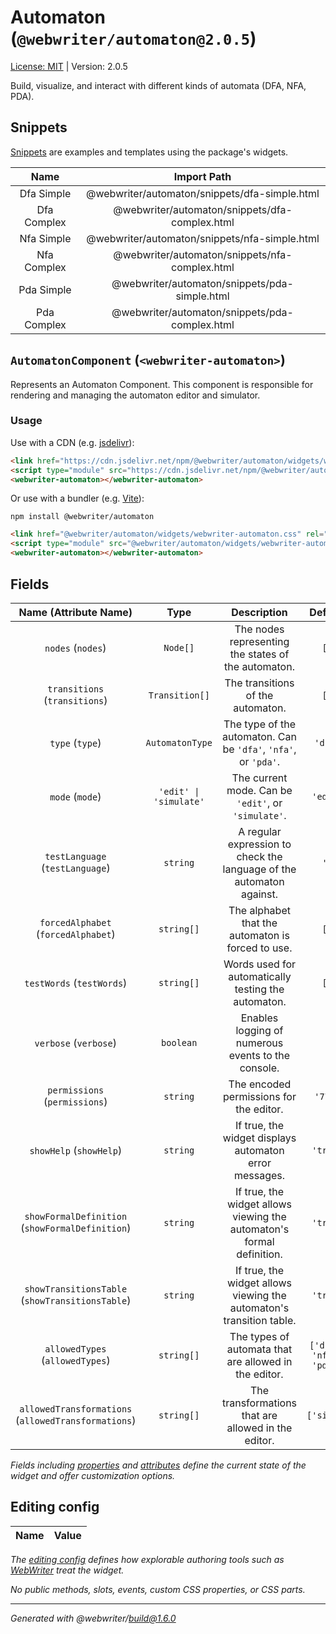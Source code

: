 # Automaton (`@webwriter/automaton@2.0.5`)
[License: MIT](LICENSE) | Version: 2.0.5

Build, visualize, and interact with different kinds of automata (DFA, NFA, PDA).

## Snippets
[Snippets](https://webwriter.app/docs/snippets/snippets/) are examples and templates using the package's widgets.

| Name | Import Path |
| :--: | :---------: |
| Dfa Simple | @webwriter/automaton/snippets/dfa-simple.html |
| Dfa Complex | @webwriter/automaton/snippets/dfa-complex.html |
| Nfa Simple | @webwriter/automaton/snippets/nfa-simple.html |
| Nfa Complex | @webwriter/automaton/snippets/nfa-complex.html |
| Pda Simple | @webwriter/automaton/snippets/pda-simple.html |
| Pda Complex | @webwriter/automaton/snippets/pda-complex.html |



## `AutomatonComponent` (`<webwriter-automaton>`)
Represents an Automaton Component.
This component is responsible for rendering and managing the automaton editor and simulator.

### Usage

Use with a CDN (e.g. [jsdelivr](https://jsdelivr.com)):
```html
<link href="https://cdn.jsdelivr.net/npm/@webwriter/automaton/widgets/webwriter-automaton.css" rel="stylesheet">
<script type="module" src="https://cdn.jsdelivr.net/npm/@webwriter/automaton/widgets/webwriter-automaton.js"></script>
<webwriter-automaton></webwriter-automaton>
```

Or use with a bundler (e.g. [Vite](https://vite.dev)):

```
npm install @webwriter/automaton
```

```html
<link href="@webwriter/automaton/widgets/webwriter-automaton.css" rel="stylesheet">
<script type="module" src="@webwriter/automaton/widgets/webwriter-automaton.js"></script>
<webwriter-automaton></webwriter-automaton>
```

## Fields
| Name (Attribute Name) | Type | Description | Default | Reflects |
| :-------------------: | :--: | :---------: | :-----: | :------: |
| `nodes` (`nodes`) | `Node[]` | The nodes representing the states of the automaton. | `[]` | ✓ |
| `transitions` (`transitions`) | `Transition[]` | The transitions of the automaton. | `[]` | ✓ |
| `type` (`type`) | `AutomatonType` | The type of the automaton. Can be `'dfa'`, `'nfa'`, or `'pda'`. | `'dfa'` | ✓ |
| `mode` (`mode`) | `'edit' \| 'simulate'` | The current mode. Can be `'edit'`, or `'simulate'`. | `'edit'` | ✓ |
| `testLanguage` (`testLanguage`) | `string` | A regular expression to check the language of the automaton against. | `''` | ✓ |
| `forcedAlphabet` (`forcedAlphabet`) | `string[]` | The alphabet that the automaton is forced to use. | `[]` | ✓ |
| `testWords` (`testWords`) | `string[]` | Words used for automatically testing the automaton. | `[]` | ✓ |
| `verbose` (`verbose`) | `boolean` | Enables logging of numerous events to the console. | - | ✓ |
| `permissions` (`permissions`) | `string` | The encoded permissions for the editor. | `'777'` | ✓ |
| `showHelp` (`showHelp`) | `string` | If true, the widget displays automaton error messages. | `'true'` | ✓ |
| `showFormalDefinition` (`showFormalDefinition`) | `string` | If true, the widget allows viewing the automaton's formal definition. | `'true'` | ✓ |
| `showTransitionsTable` (`showTransitionsTable`) | `string` | If true, the widget allows viewing the automaton's transition table. | `'true'` | ✓ |
| `allowedTypes` (`allowedTypes`) | `string[]` | The types of automata that are allowed in the editor. | `['dfa', 'nfa', 'pda']` | ✓ |
| `allowedTransformations` (`allowedTransformations`) | `string[]` | The transformations that are allowed in the editor. | `['sink']` | ✓ |

*Fields including [properties](https://developer.mozilla.org/en-US/docs/Glossary/Property/JavaScript) and [attributes](https://developer.mozilla.org/en-US/docs/Glossary/Attribute) define the current state of the widget and offer customization options.*

## Editing config
| Name | Value |
| :--: | :---------: |


*The [editing config](https://webwriter.app/docs/packages/configuring/#editingconfig) defines how explorable authoring tools such as [WebWriter](https://webwriter.app) treat the widget.*

*No public methods, slots, events, custom CSS properties, or CSS parts.*


---
*Generated with @webwriter/build@1.6.0*